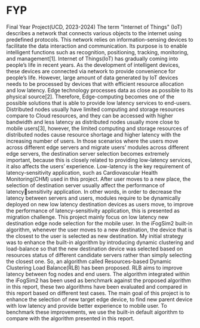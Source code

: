 # FYP
Final Year Project(UCD, 2023-2024)
The term "Internet of Things" (IoT) describes a network that connects various objects to the
internet using predefined protocols. This network relies on information-sensing devices to facilitate
the data interaction and communication. Its purpose is to enable intelligent functions such as
recognition, positioning, tracking, monitoring, and management[1]. Internet of Things(IoT) has
gradually coming into people’s life in recent years. As the development of intelligent devices,
these devices are connected via network to provide convenience for people’s life. However, large
amount of data generated by IoT devices needs to be processed by devices that with efficient
resource allocation and low latency. Edge technology processes data as close as possible to its
physical source[2]. Therefore, Edge-computing becomes one of the possible solutions that is able
to provide low latency services to end-users. Distributed nodes usually have limited computing and
storage resources compare to Cloud resources, and they can be accessed with higher bandwidth
and less latency as distributed nodes usually more close to mobile users[3], however, the limited
computing and storage resources of distributed nodes cause resource shortage and higher latency
with the increasing number of users. In those scenarios where the users move across different edge
servers and migrate users’ modules across different edge servers, the destination server selection
becomes extremely important, because this is closely related to providing low-latency services,
it also affects the users’ experience. Low-latency is the key requirement of latency-sensitivity
application, such as Cardiovascular Health Monitoring(CHM) used in this project. After user
moves to a new place, the selection of destination server usually affect the performance of latencysensitivity application. In other words, in order to decrease the latency between servers and
users, modules require to be dynamically deployed on new low latency destination devices as users
move, to improve the performance of latency-sensitivity application, this is presented as migration
challenge. This project mainly focus on low latency new destination edge node selection for the
mobile user. In the iFogSim2 built-in algorithm, whenever the user moves to a new destination,
the device that is the closest to the user is selected as new destination. My initial strategy was to
enhance the built-in algorithm by introducing dynamic clustering and load-balance so that the new
destination device was selected based on resources status of different candidate servers rather than
simply selecting the closest one. So, an algorithm called Resources-based Dynamic Clustering Load
Balance(RLB) has been proposed. RLB aims to improve latency between fog nodes and end users.
The algorithm integrated within the iFogSim2 has been used as benchmark against the proposed
algorithm in this report, these two algorithms have been evaluated and compared in this report
based on different test cases. The main goal of this project is to enhance the selection of new
target edge device, to find new parent device with low latency and provide better experience to
mobile user. To benchmark these improvements, we use the built-in default algorithm to compare
with the algorithm presented in this report.
